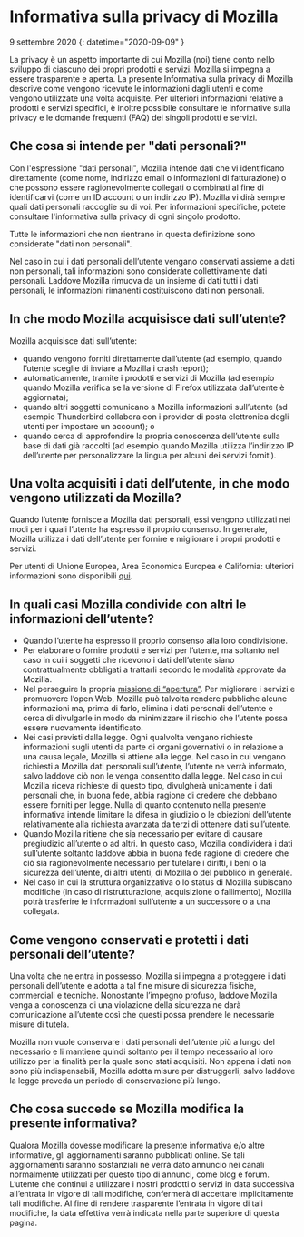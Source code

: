# Informativa sulla privacy di Mozilla

9 settembre 2020
{: datetime="2020-09-09" }

La privacy è un aspetto importante di cui Mozilla (noi) tiene conto nello sviluppo di ciascuno dei propri prodotti e servizi. Mozilla si impegna a essere trasparente e aperta. La presente Informativa sulla privacy di Mozilla descrive come vengono ricevute le informazioni dagli utenti e come vengono utilizzate una volta acquisite. Per ulteriori informazioni relative a prodotti e servizi specifici, è inoltre possibile consultare le informative sulla privacy e le domande frequenti (FAQ) dei singoli prodotti e servizi. 

## Che cosa si intende per "dati personali?"

Con l'espressione "dati personali", Mozilla intende dati che vi identificano direttamente (come nome, indirizzo email o informazioni di fatturazione) o che possono essere ragionevolmente collegati o combinati al fine di identificarvi (come un ID account o un indirizzo IP). Mozilla vi dirà sempre quali dati personali raccoglie su di voi. Per informazioni specifiche, potete consultare l'informativa sulla privacy di ogni singolo prodotto.

Tutte le informazioni che non rientrano in questa definizione sono considerate "dati non personali".

Nel caso in cui i dati personali dell’utente vengano conservati assieme a dati non personali, tali informazioni sono considerate collettivamente dati personali. Laddove Mozilla rimuova da un insieme di dati tutti i dati personali, le informazioni rimanenti costituiscono dati non personali.

## In che modo Mozilla acquisisce dati sull’utente?

Mozilla acquisisce dati sull’utente:

* quando vengono forniti direttamente dall’utente (ad esempio, quando l’utente sceglie di inviare a Mozilla i crash report);
* automaticamente, tramite i prodotti e servizi di Mozilla (ad esempio quando Mozilla verifica se la versione di Firefox utilizzata dall’utente è aggiornata);
* quando altri soggetti comunicano a Mozilla informazioni sull’utente (ad esempio Thunderbird collabora con i provider di posta elettronica degli utenti per impostare un account); o
* quando cerca di approfondire la propria conoscenza dell’utente sulla base di dati già raccolti (ad esempio quando Mozilla utilizza l’indirizzo IP dell’utente per personalizzare la lingua per alcuni dei servizi forniti).

## Una volta acquisiti i dati dell’utente, in che modo vengono utilizzati da Mozilla?

Quando l’utente fornisce a Mozilla dati personali, essi vengono utilizzati nei modi per i quali l’utente ha espresso il proprio consenso. In generale, Mozilla utilizza i dati dell’utente per fornire e migliorare i propri prodotti e servizi.

Per utenti di Unione Europea, Area Economica Europea e California: ulteriori informazioni sono disponibili [qui](https://support.mozilla.org/kb/information-eu-eea-and-swiss-users).

## In quali casi Mozilla condivide con altri le informazioni dell’utente?

* Quando l’utente ha espresso il proprio consenso alla loro condivisione.
* Per elaborare o fornire prodotti e servizi per l’utente, ma soltanto nel caso in cui i soggetti che ricevono i dati dell’utente siano contrattualmente obbligati a trattarli secondo le modalità approvate da Mozilla.
* Nel perseguire la propria [missione di “apertura”](https://www.mozilla.org/about/manifesto/). Per migliorare i servizi e promuovere l’open Web, Mozilla può talvolta rendere pubbliche alcune informazioni ma, prima di farlo, elimina i dati personali dell’utente e cerca di divulgarle in modo da minimizzare il rischio che l’utente possa essere nuovamente identificato.
* Nei casi previsti dalla legge. Ogni qualvolta vengano richieste informazioni sugli utenti da parte di organi governativi o in relazione a una causa legale, Mozilla si attiene alla legge. Nel caso in cui vengano richiesti a Mozilla dati personali sull’utente, l’utente ne verrà informato, salvo laddove ciò non le venga consentito dalla legge. Nel caso in cui Mozilla riceva richieste di questo tipo, divulgherà unicamente i dati personali che, in buona fede, abbia ragione di credere che debbano essere forniti per legge. Nulla di quanto contenuto nella presente informativa intende limitare la difesa in giudizio o le obiezioni dell’utente relativamente alla richiesta avanzata da terzi di ottenere dati sull’utente.
* Quando Mozilla ritiene che sia necessario per evitare di causare pregiudizio all’utente o ad altri. In questo caso, Mozilla condividerà i dati sull’utente soltanto laddove abbia in buona fede ragione di credere che ciò sia ragionevolmente necessario per tutelare i diritti, i beni o la sicurezza dell’utente, di altri utenti, di Mozilla o del pubblico in generale.
* Nel caso in cui la struttura organizzativa o lo status di Mozilla subiscano modifiche (in caso di ristrutturazione, acquisizione o fallimento), Mozilla potrà trasferire le informazioni sull’utente a un successore o a una collegata.

## Come vengono conservati e protetti i dati personali dell’utente?

Una volta che ne entra in possesso, Mozilla si impegna a proteggere i dati personali dell’utente e adotta a tal fine misure di sicurezza fisiche, commerciali e tecniche. Nonostante l’impegno profuso, laddove Mozilla venga a conoscenza di una violazione della sicurezza ne darà comunicazione all’utente così che questi possa prendere le necessarie misure di tutela.

Mozilla non vuole conservare i dati personali dell’utente più a lungo del necessario e li mantiene quindi soltanto per il tempo necessario al loro utilizzo per la finalità per la quale sono stati acquisiti. Non appena i dati non sono più indispensabili, Mozilla adotta misure per distruggerli, salvo laddove la legge preveda un periodo di conservazione più lungo.

## Che cosa succede se Mozilla modifica la presente informativa?

Qualora Mozilla dovesse modificare la presente informativa e/o altre informative, gli aggiornamenti saranno pubblicati online. Se tali aggiornamenti saranno sostanziali ne verrà dato annuncio nei canali normalmente utilizzati per questo tipo di annunci, come blog e forum. L’utente che continui a utilizzare i nostri prodotti o servizi in data successiva all’entrata in vigore di tali modifiche, confermerà di accettare implicitamente tali modifiche. Al fine di rendere trasparente l’entrata in vigore di tali modifiche, la data effettiva verrà indicata nella parte superiore di questa pagina.
